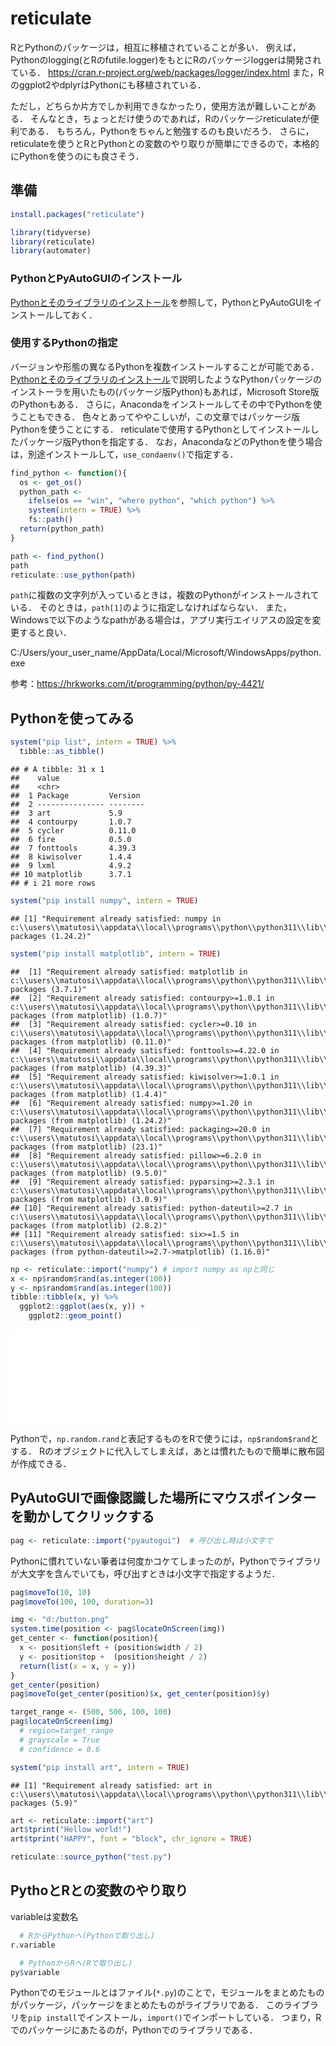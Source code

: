 # reticulate

RとPythonのパッケージは，相互に移植されていることが多い．
例えば，Pythonのlogging(とRのfutile.logger)をもとにRのパッケージloggerは開発されている．
https://cran.r-project.org/web/packages/logger/index.html
また，Rのggplot2やdplyrはPythonにも移植されている．

ただし，どちらか片方でしか利用できなかったり，使用方法が難しいことがある．
そんなとき，ちょっとだけ使うのであれば，Rのパッケージreticulateが便利である．
もちろん，Pythonをちゃんと勉強するのも良いだろう．
さらに，reticulateを使うとRとPythonとの変数のやり取りが簡単にできるので，本格的にPythonを使うのにも良さそう．

## 準備



```r
install.packages("reticulate")
```


```r
library(tidyverse)
library(reticulate)
library(automater)
```

### PythonとPyAutoGUIのインストール

[Pythonとそのライブラリのインストール](#install_python)を参照して，PythonとPyAutoGUIをインストールしておく．


### 使用するPythonの指定

バージョンや形態の異なるPythonを複数インストールすることが可能である．
[Pythonとそのライブラリのインストール](#install_python)で説明したようなPythonパッケージのインストーラを用いたもの(パッケージ版Python)もあれば，Microsoft Store版のPythonもある．
さらに，Anacondaをインストールしてその中でPythonを使うこともできる．
色々とあってややこしいが，この文章ではパッケージ版Pythonを使うことにする．
reticulateで使用するPythonとしてインストールしたパッケージ版Pythonを指定する．
なお，AnacondaなどのPythonを使う場合は，別途インストールして，`use_condaenv()`で指定する．


```r
find_python <- function(){
  os <- get_os()
  python_path <- 
    ifelse(os == "win", "where python", "which python") %>%
    system(intern = TRUE) %>%
    fs::path()
  return(python_path)
}

path <- find_python()
path
reticulate::use_python(path)
```

`path`に複数の文字列が入っているときは，複数のPythonがインストールされている．
そのときは，`path[1]`のように指定しなければならない．
また，Windowsで以下のようなpathがある場合は，アプリ実行エイリアスの設定を変更すると良い．

C:/Users/your_user_name/AppData/Local/Microsoft/WindowsApps/python.exe

参考：https://hrkworks.com/it/programming/python/py-4421/

## Pythonを使ってみる


```r
system("pip list", intern = TRUE) %>%
  tibble::as_tibble()
```

```
## # A tibble: 31 x 1
##    value                   
##    <chr>                   
##  1 Package         Version 
##  2 --------------- --------
##  3 art             5.9     
##  4 contourpy       1.0.7   
##  5 cycler          0.11.0  
##  6 fire            0.5.0   
##  7 fonttools       4.39.3  
##  8 kiwisolver      1.4.4   
##  9 lxml            4.9.2   
## 10 matplotlib      3.7.1   
## # i 21 more rows
```

```r
system("pip install numpy", intern = TRUE)
```

```
## [1] "Requirement already satisfied: numpy in c:\\users\\matutosi\\appdata\\local\\programs\\python\\python311\\lib\\site-packages (1.24.2)"
```

```r
system("pip install matplotlib", intern = TRUE)
```

```
##  [1] "Requirement already satisfied: matplotlib in c:\\users\\matutosi\\appdata\\local\\programs\\python\\python311\\lib\\site-packages (3.7.1)"                                       
##  [2] "Requirement already satisfied: contourpy>=1.0.1 in c:\\users\\matutosi\\appdata\\local\\programs\\python\\python311\\lib\\site-packages (from matplotlib) (1.0.7)"               
##  [3] "Requirement already satisfied: cycler>=0.10 in c:\\users\\matutosi\\appdata\\local\\programs\\python\\python311\\lib\\site-packages (from matplotlib) (0.11.0)"                  
##  [4] "Requirement already satisfied: fonttools>=4.22.0 in c:\\users\\matutosi\\appdata\\local\\programs\\python\\python311\\lib\\site-packages (from matplotlib) (4.39.3)"             
##  [5] "Requirement already satisfied: kiwisolver>=1.0.1 in c:\\users\\matutosi\\appdata\\local\\programs\\python\\python311\\lib\\site-packages (from matplotlib) (1.4.4)"              
##  [6] "Requirement already satisfied: numpy>=1.20 in c:\\users\\matutosi\\appdata\\local\\programs\\python\\python311\\lib\\site-packages (from matplotlib) (1.24.2)"                   
##  [7] "Requirement already satisfied: packaging>=20.0 in c:\\users\\matutosi\\appdata\\local\\programs\\python\\python311\\lib\\site-packages (from matplotlib) (23.1)"                 
##  [8] "Requirement already satisfied: pillow>=6.2.0 in c:\\users\\matutosi\\appdata\\local\\programs\\python\\python311\\lib\\site-packages (from matplotlib) (9.5.0)"                  
##  [9] "Requirement already satisfied: pyparsing>=2.3.1 in c:\\users\\matutosi\\appdata\\local\\programs\\python\\python311\\lib\\site-packages (from matplotlib) (3.0.9)"               
## [10] "Requirement already satisfied: python-dateutil>=2.7 in c:\\users\\matutosi\\appdata\\local\\programs\\python\\python311\\lib\\site-packages (from matplotlib) (2.8.2)"           
## [11] "Requirement already satisfied: six>=1.5 in c:\\users\\matutosi\\appdata\\local\\programs\\python\\python311\\lib\\site-packages (from python-dateutil>=2.7->matplotlib) (1.16.0)"
```


```r
np <- reticulate::import("numpy") # import numpy as npと同じ
x <- np$random$rand(as.integer(100))
y <- np$random$rand(as.integer(100))
tibble::tibble(x, y) %>%
  ggplot2::ggplot(aes(x, y)) +
    ggplot2::geom_point()
```

![](reticulate_files/figure-latex/unnamed-chunk-5-1.pdf)<!-- --> 

Pythonで，`np.random.rand`と表記するものをRで使うには，`np$random$rand`とする．
Rのオブジェクトに代入してしまえば，あとは慣れたもので簡単に散布図が作成できる．


## PyAutoGUIで画像認識した場所にマウスポインターを動かしてクリックする



```r
pag <- reticulate::import("pyautogui")  # 呼び出し時は小文字で
```

Pythonに慣れていない筆者は何度かコケてしまったのが，Pythonでライブラリが大文字を含んでいても，呼び出すときは小文字で指定するようだ．


```r
pag$moveTo(10, 10)
pag$moveTo(100, 100, duration=3)

img <- "d:/button.png"
system.time(position <- pag$locateOnScreen(img))
get_center <- function(position){
  x <- position$left + (position$width / 2)
  y <- position$top +  (position$height / 2)
  return(list(x = x, y = y))
}
get_center(position)
pag$moveTo(get_center(position)$x, get_center(position)$y)
```


```r
target_range <- (500, 500, 100, 100)
pag$locateOnScreen(img)
  # region=target_range
  # grayscale = True
  # confidence = 0.6
```


```r
system("pip install art", intern = TRUE)
```

```
## [1] "Requirement already satisfied: art in c:\\users\\matutosi\\appdata\\local\\programs\\python\\python311\\lib\\site-packages (5.9)"
```


```r
art <- reticulate::import("art")
art$tprint("Hellow world!")
art$tprint("HAPPY", font = "block", chr_ignore = TRUE)
```



```r
reticulate::source_python("test.py")
```


<!--
PyAutoGUIで画像認識した場所にマウスポインターを動かしてクリックする
https://take-tech-engineer.com/pyautogui-image/
pyautogui.click('button.png') # Find where button.png appears on the screen and click it.
-->




## PythoとRとの変数のやり取り

variableは変数名


```r
  # RからPythonへ(Pythonで取り出し)
r.variable

  # PythonからRへ(Rで取り出し)
py$variable
```

Pythonでのモジュールとはファイル(`*.py`)のことで，モジュールをまとめたものがパッケージ，パッケージをまとめたものがライブラリである．
このライブラリを`pip install`でインストール，`import()`でインポートしている．
つまり，Rでのパッケージにあたるのが，Pythonでのライブラリである．


<!--
  ## Pythonでのモジュール(パッケージ)のインストール
Rstudioでpythonを書く (reticulate)
https://qiita.com/Wa__a/items/42129e529cfb6c38e046

py_install()やconda_install()でパッケージがインストールできないとき
- pip でパッケージをインストール   
- pipでインストールできたpythonをreticulate::use_python()で指定
-->


<!--
```
## memo
  # pdf2docxのインストール   
pip install pdf2docx
```


```r
  # pdf2docxの読み込みでエラーになるとき
  #   reticulate::use_python()でpythonを指定
  #   pipでpdf2docxがインストールできたpythonを使う
library(reticulate)
  # reticulate::py_install("pdf2docx") エラー
  # https://anaconda.org/conda-forge/python-docx
  # reticulate::conda_install(channel = "conda-forge", packages = "python-docx")  # できたけど，pdf2docxは読み込めず
reticulate::use_python("C:/Python/Python39/python.exe")
reticulate::py_run_string("from pdf2docx import parse")
reticulate::py_run_string("pdf_file = 'D:/a.pdf'")
reticulate::py_run_string("docx_file = 'D:/a.docx'")
reticulate::py_run_string("parse(pdf_file, docx_file)")
```
-->
